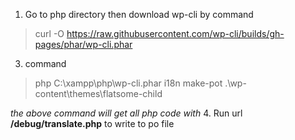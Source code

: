1. Go to php directory then download wp-cli by command

>curl -O https://raw.githubusercontent.com/wp-cli/builds/gh-pages/phar/wp-cli.phar
>
3. command 
> php C:\xampp\php\wp-cli.phar i18n make-pot .\wp-content\themes\flatsome-child
> 
_the above command will get all php code with **<?= __('your text','flatsme-child')?>**_
4. Run url **<your domain>/debug/translate.php** to write to po file
